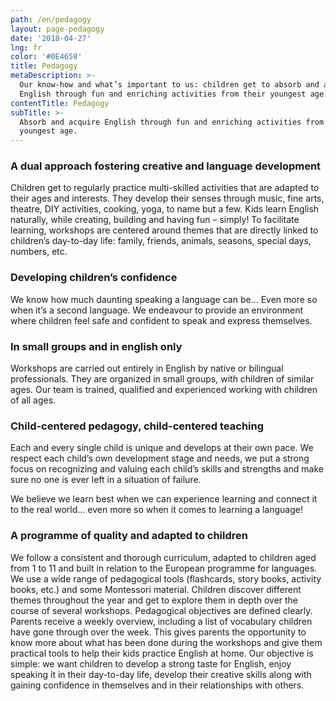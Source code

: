 ```yaml
---
path: /en/pedagogy
layout: page-pedagogy
date: '2018-04-27'
lng: fr
color: '#0E4658'
title: Pedagogy
metaDescription: >-
  Our know-how and what’s important to us: children get to absorb and acquire
  English through fun and enriching activities from their youngest age.
contentTitle: Pedagogy
subTitle: >-
  Absorb and acquire English through fun and enriching activities from their
  youngest age.
---
```

### A dual approach fostering creative and language development

Children get to regularly practice multi-skilled activities that are adapted to their ages and interests. They develop their senses through music, fine arts, theatre, DIY activities, cooking, yoga, to name but a few. Kids learn English naturally, while creating, building and having fun – simply! To facilitate learning, workshops are centered around themes that are directly linked to children’s day-to-day life: family, friends, animals, seasons, special days, numbers, etc.

### Developing children’s confidence

We know how much daunting speaking a language can be… Even more so when it’s a second language. We endeavour to provide an environment where children feel safe and confident to speak and express themselves.

### In small groups and in english only

Workshops are carried out entirely in English by native or bilingual professionals. They are organized in small groups, with children of similar ages. Our team is trained, qualified and experienced working with children of all ages.

### Child-centered pedagogy, child-centered teaching

Each and every single child is unique and develops at their own pace. We respect each child’s own development stage and needs, we put a strong focus on recognizing and valuing each child’s skills and strengths and make sure no one is ever left in a situation of failure. 

We believe we learn best when we can experience learning and connect it to the real world… even more so when it comes to learning a language!

### A programme of quality and adapted to children

We follow a consistent and thorough curriculum, adapted to children aged from 1 to 11 and built in relation to the European programme for languages. We use a wide range of pedagogical tools (flashcards, story books, activity books, etc.) and some Montessori material.
Children discover different themes throughout the year and get to explore them in depth over the course of several workshops. Pedagogical objectives are defined clearly. Parents receive a weekly overview, including a list of vocabulary children have gone through over the week. This gives parents the opportunity to know more about what has been done during the workshops and give them practical tools to help their kids practice English at home. Our objective is simple: we want children to develop a strong taste for English, enjoy speaking it in their day-to-day life, develop their creative skills along with gaining confidence in themselves and in their relationships with others.
